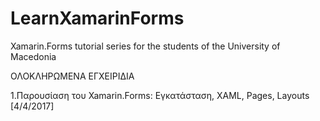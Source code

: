 # LearnXamarinForms
Xamarin.Forms tutorial series for the students of the University of Macedonia

ΟΛΟΚΛΗΡΩΜΕΝΑ ΕΓΧΕΙΡΙΔΙΑ

1.Παρουσίαση του Xamarin.Forms: Εγκατάσταση, XAML, Pages, Layouts [4/4/2017]
